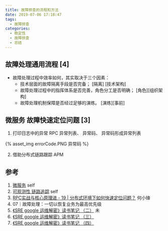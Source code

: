 ```yaml
---
title: 故障排查的流程和方法
date: 2019-07-06 17:18:47
tags:
  - 故障排查  
categories:
  - 稳定性
  - 故障排查 
  - 总结  
---
```


<p></p>
<!-- more -->

## 故障处理通用流程 [4]
+ 故障处理过程中效率如何，其实取决于三个因素：
  + 技术层面的故障隔离手段是否完备； [隔离] [技术架构]
  + 故障处理过程中的指挥体系是否完善，角色分工是否明确； [角色][组织架构]
  + 故障处理机制保障是否经过足够的演练。 [演练][事前]

## 微服务 故障快速定位问题 [3]
1. 打印日志中的异常
   RPC 异常列表、 异常码、 异常码形成异常列表 

{% asset_img errorCode.PNG 异常码 %}

2. 借助分布式链路跟踪 APM



## 参考

1. [微服务](/2019/09/09/microservice/)  self
2. [可观测性 链路追踪](/2019/08/31/observability/)   self
3. [RPC实战与核心原理进 - 19 | 分布式环境下如何快速定位问题？]()   何小锋
4. 07｜故障处理：一切以恢复业务为最高优先级
5. [《SRE google 运维解密》读书笔记 （二）](https://cloud.tencent.com/developer/article/2010401) 未
6. [《SRE google 运维解密》读书笔记 （三）](https://cloud.tencent.com/developer/article/2010405)
7. [《SRE google 运维解密》读书笔记 （四）](https://cloud.tencent.com/developer/article/2010408)



